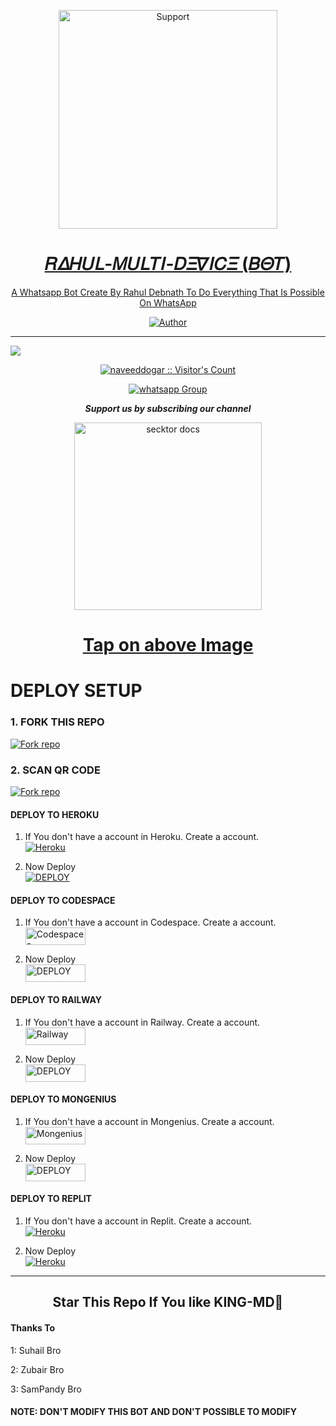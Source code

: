 </p>
<p align="center">
  <a href="https://chat.whatsapp.com/C7PFcSRmRI9Enbda8Cikqu">
    <img alt=Support height="350" src="https://telegra.ph/file/ba7201b533cf2264f2237.jpg"> 
    </p>
<h1 align="center">    𝑅𝛥𝛨𝑈𝐿-𝛭𝑈𝐿𝑇𝛪-𝐷𝛯𝛻𝛪𝐶𝛯 (𝐵𝛩𝑇)
</h1>
<p align="center"> 
  
<p align="center"> A Whatsapp Bot Create By Rahul Debnath To Do Everything That Is Possible On WhatsApp
 
  </a>
</p>
<p align="center">
<a href="https://github.com/Tahul121"><img title="Author" src="https://img.shields.io/badge/𝑅𝛥𝛨𝑈𝐿_𝛭𝐷-𝛭𝑈𝐿𝑇𝛪_𝐷𝛯𝛻𝛪𝐶𝛯-black?style=for-the-badge&logo=github"></a>
<p/>



---  

</p>


   <p align="left">
  <a href="https://github.com/Tahul121/RAHUL-MD-BOT/fork">
    <img src="https://img.shields.io/github/forks/Tahul121/RAHUL-MD-BOT?label=Fork&style=social">

      
  
 

</p>
<p align="center"><img src="https://profile-counter.glitch.me/{Tahul121}/count.svg" alt="naveeddogar :: Visitor's Count" /></p>
<p align="center">
 <a href="https://chat.whatsapp.com/C7PFcSRmRI9Enbda8Cikqu" target="_blank">
    <img alt="whatsapp Group" src="https://img.shields.io/badge/ Whatsapp Support Group -25D366?style=for-the-badge&logo=whatsapp&logoColor=white" />
  </a>
</p>

 ***<p align="center"> Support us by subscribing our channel </p>***
 
   <p align="center">  
  <a href="https://youtube.com/@rahultech009?si=2J5dFyrfbB5iOfHY">
    <img alt="secktor docs" height="300" src="https://t3.ftcdn.net/jpg/03/00/38/90/360_F_300389025_b5hgHpjDprTySl8loTqJRMipySb1rO0I.jpg">
    <h1 align="center">Tap on above Image</h1>
  </a>
</p>

# DEPLOY SETUP


### 1. FORK THIS REPO
<a href='https://github.com/naveeddogar/KING-MD/fork' target="_blank"><img alt='Fork repo' src='https://img.shields.io/badge/Fork This Repo-black?style=for-the-badge&logo=git&logoColor=white'/></a>

### 2. SCAN QR CODE
<a href='https://replit.com/@naveeddogar/KING-MD-QR?v=1' target="_blank"><img alt='Fork repo' src='https://img.shields.io/badge/Scan Qr code-black?style=for-the-badge&logo=opencv&logoColor=white'/></a>




#### DEPLOY TO HEROKU 

1. If You don't have a account in Heroku. Create a account.
    <br>
<a href='https://signup.heroku.com/' target="_blank"><img alt='Heroku' src='https://img.shields.io/badge/-Create-black?style=for-the-badge&logo=heroku&logoColor=white'/></a>

2. Now Deploy
    <br>
<a href='https://heroku.com/deploy' target="_blank"><img alt='DEPLOY' src='https://img.shields.io/badge/-DEPLOY-black?style=for-the-badge&logo=heroku&logoColor=white'/></a>

#### DEPLOY TO CODESPACE

1. If You don't have a account in Codespace. Create a account.
    <br>
<a href='https://github.com/login?return_to=https%3A%2F%2Fgithub.com%2Fcodespaces' target="_blank"><img alt='Codespaces' src='https://img.shields.io/badge/CREATE-h?color=black&style=for-the-badge&logo=visualstudiocode' width="96.35" height="28"/></a></p>

2. Now Deploy
    <br>
<a href='https://github.com/codespaces/new' target="_blank"><img alt='DEPLOY' src='https://img.shields.io/badge/DEPLOY -h?color=black&style=for-the-badge&logo=visualstudiocode' width="96.35" height="28"/></a></p>


#### DEPLOY TO RAILWAY

1. If You don't have a account in Railway. Create a account.
    <br>
<a href='https://railway.app/login' target="_blank"><img alt='Railway' src='https://img.shields.io/badge/CREATE-h?color=black&style=for-the-badge&logo=railway' width="96.35" height="28"/></a></p>

2. Now Deploy
    <br>
<a href='https://railway.app/new' target="_blank"><img alt='DEPLOY' src='https://img.shields.io/badge/DEPLOY -h?color=black&style=for-the-badge&logo=railway' width="96.35" height="28"/></a></p>

#### DEPLOY TO MONGENIUS

1. If You don't have a account in Mongenius. Create a account.
    <br>
<a href='https://studio.mogenius.com/user/registration' target="_blank"><img alt='Mongenius' src='https://img.shields.io/badge/CREATE-h?color=black&style=for-the-badge&logo=genius' width="96.35" height="28"/></a></p>

2. Now Deploy
    <br>
<a href='https://railway.app/new' target="_blank"><img alt='DEPLOY' src='https://img.shields.io/badge/DEPLOY -h?color=black&style=for-the-badge&logo=genius' width="96.35" height="28"/></a></p>


#### DEPLOY TO REPLIT

1. If You don't have a account in Replit. Create a account.
    <br>
<a href='https://replit.com/' target="_blank"><img alt='Heroku' src='https://img.shields.io/badge/-Create-black?style=for-the-badge&logo=replit&logoColor=white'/></a>

2. Now Deploy
    <br>
<a href='https://replit.com/github/naveeddogar/KING-MD' target="_blank"><img alt='Heroku' src='https://img.shields.io/badge/-Deploy-black?style=for-the-badge&logo=replit&logoColor=white'/></a>

---


<h2 align="center"> Star This Repo If You like KING-MD🌟
</h2>

#### Thanks To 

1: Suhail Bro

2: Zubair Bro

3: SamPandy Bro

#### NOTE: DON'T MODIFY THIS BOT AND DON'T POSSIBLE TO MODIFY 
